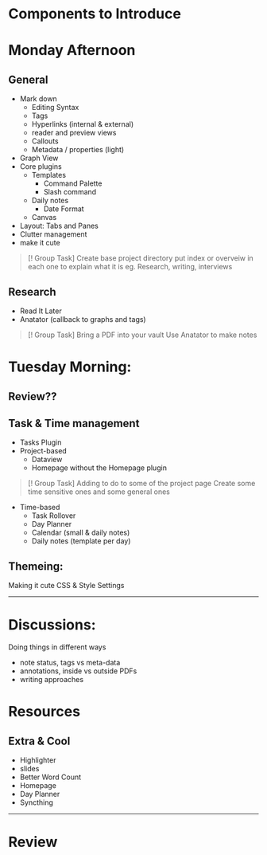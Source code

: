# Components to Introduce

# Monday Afternoon
## General
- Mark down
	-  Editing Syntax
	- Tags
	- Hyperlinks (internal & external)
	- reader and preview views
	- Callouts
	- Metadata / properties (light)
- Graph View
- Core plugins
	- Templates
		- Command Palette
		- Slash command
	- Daily notes
		- Date Format
	- Canvas
- Layout: Tabs and Panes
- Clutter management 
- make it cute

> [! Group Task]
> Create base project directory
> put index or overveiw in each one to explain what it is
> eg. Research, writing, interviews

## Research
- Read It Later
- Anatator (callback to graphs and tags)
> [! Group Task]
> Bring a PDF into your vault
> Use Anatator to make notes

# Tuesday Morning:

## Review??

## Task & Time management
- Tasks Plugin 
- Project-based
	- Dataview
	- Homepage without the Homepage plugin

>[! Group Task]
>Adding to do to some of the project page
>Create some time sensitive ones and some general ones

- Time-based
	- Task Rollover
	- Day Planner
	- Calendar (small & daily notes)
	- Daily notes (template per day)
## Themeing:
Making it cute
CSS & Style Settings
____
# Discussions:
Doing things in different ways
- note status, tags vs meta-data
- annotations, inside vs outside PDFs
- writing approaches
# Resources
## Extra & Cool
- Highlighter
- slides
- Better Word Count
- Homepage
- Day Planner
- Syncthing

___
# Review


